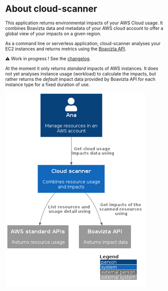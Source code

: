 # About cloud-scanner

This application returns environmental impacts of your AWS Cloud usage. It combines Boavizta data and metadata of your AWS cloud account to offer a global view of your impacts on a given region.

As a command line or serverless application, cloud-scanner analyses your EC2 instances and returns metrics using the [Boavizta API](https://github.com/Boavizta/boaviztapi/).

⚠ Work in progress ! See the [changelog](https://github.com/Boavizta/cloud-scanner/blob/main/CHANGELOG.md).

At the moment it only returns _standard_ impacts of AWS instances. It does not yet analyses instance usage (workload) to calculate the impacts, but rather returns the _default_ impact data provided by Boavizta API for each instance type for a fixed duration of use.

![Scanner in context](../../out/docs/cloud-scanner-system-in-context/cloud-scanner-system-in-context.png)